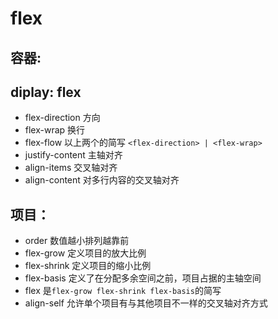 # flex

## 容器:

## diplay: flex

* flex-direction 方向
* flex-wrap 换行
* flex-flow 以上两个的简写 `<flex-direction> | <flex-wrap>`
* justify-content 主轴对齐
* align-items 交叉轴对齐
* align-content 对多行内容的交叉轴对齐

## 项目：

* order 数值越小排列越靠前
* flex-grow 定义项目的放大比例
* flex-shrink 定义项目的缩小比例
* flex-basis 定义了在分配多余空间之前，项目占据的主轴空间
* flex 是`flex-grow flex-shrink flex-basis`的简写
* align-self 允许单个项目有与其他项目不一样的交叉轴对齐方式